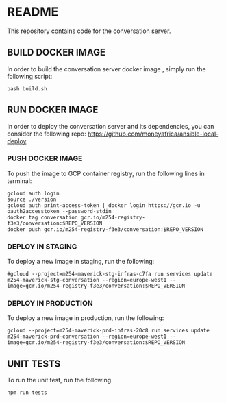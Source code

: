 # README
This repository contains code for the conversation server.

## BUILD DOCKER IMAGE
In order to build the conversation server docker image , simply run the following script:

```
bash build.sh
```

## RUN DOCKER IMAGE
In order to deploy the conversation server and its dependencies, you can consider the following repo:
https://github.com/moneyafrica/ansible-local-deploy

### PUSH DOCKER IMAGE
To push the image to GCP container registry, run the following lines in terminal:

```
gcloud auth login
source ./version
gcloud auth print-access-token | docker login https://gcr.io -u oauth2accesstoken --password-stdin
docker tag conversation gcr.io/m254-registry-f3e3/conversation:$REPO_VERSION
docker push gcr.io/m254-registry-f3e3/conversation:$REPO_VERSION
```

### DEPLOY IN STAGING
To deploy a new image in staging, run the following:

```
#gcloud --project=m254-maverick-stg-infras-c7fa run services update m254-maverick-stg-conversation --region=europe-west1 --image=gcr.io/m254-registry-f3e3/conversation:$REPO_VERSION
```

### DEPLOY IN PRODUCTION
To deploy a new image in production, run the following:

```
gcloud --project=m254-maverick-prd-infras-20c8 run services update m254-maverick-prd-conversation --region=europe-west1 --image=gcr.io/m254-registry-f3e3/conversation:$REPO_VERSION
```

## UNIT TESTS
To run the unit test, run the following.

```
npm run tests
```
